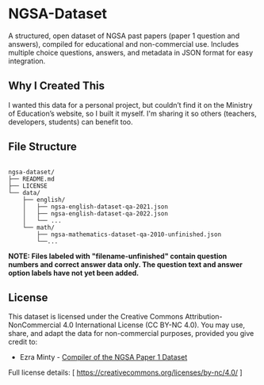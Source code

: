 # NGSA-Dataset

A structured, open dataset of NGSA past papers (paper 1 question and answers), compiled for educational and non-commercial use. Includes multiple choice questions, answers, and metadata in JSON format for easy integration.

## Why I Created This

I wanted this data for a personal project, but couldn’t find it on the Ministry of Education’s website, so I built it myself. I'm sharing it so others (teachers, developers, students) can benefit too.

## File Structure

```

ngsa-dataset/
├── README.md
├── LICENSE
└── data/
    ├── english/
    │   ├── ngsa-english-dataset-qa-2021.json
    │   ├── ngsa-english-dataset-qa-2022.json
    │   └── ...
    └── math/
        ├── ngsa-mathematics-dataset-qa-2010-unfinished.json
        └──...

```
**NOTE: Files labeled with "filename-unfinished" contain question numbers and correct answer data only. The question text and answer option labels have not yet been added.**

## License

This dataset is licensed under the Creative Commons Attribution-NonCommercial 4.0 International License (CC BY-NC 4.0). You may use, share, and adapt the data for non-commercial purposes, provided you give credit to:

- Ezra Minty - [Compiler of the NGSA Paper 1 Dataset](https://github.com/xbze3)

Full license details: [ https://creativecommons.org/licenses/by-nc/4.0/ ] 
